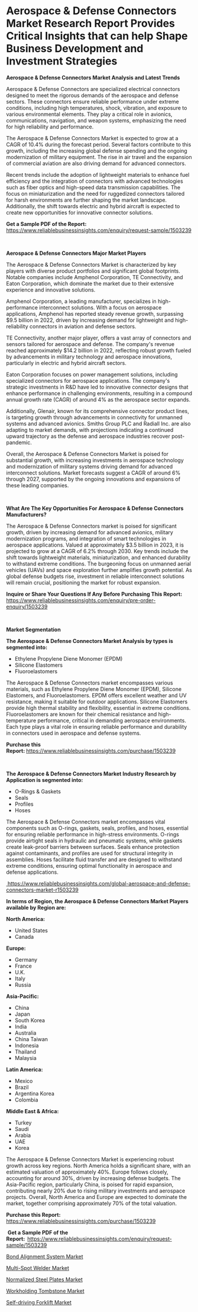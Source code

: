 <p><h1>Aerospace & Defense Connectors Market Research Report Provides Critical Insights that can help Shape Business Development and Investment Strategies</h1></p><p><strong>Aerospace & Defense Connectors Market Analysis and Latest Trends</strong></p>
<p><p>Aerospace & Defense Connectors are specialized electrical connectors designed to meet the rigorous demands of the aerospace and defense sectors. These connectors ensure reliable performance under extreme conditions, including high temperatures, shock, vibration, and exposure to various environmental elements. They play a critical role in avionics, communications, navigation, and weapon systems, emphasizing the need for high reliability and performance.</p><p>The Aerospace & Defense Connectors Market is expected to grow at a CAGR of 10.4% during the forecast period. Several factors contribute to this growth, including the increasing global defense spending and the ongoing modernization of military equipment. The rise in air travel and the expansion of commercial aviation are also driving demand for advanced connectors. </p><p>Recent trends include the adoption of lightweight materials to enhance fuel efficiency and the integration of connectors with advanced technologies such as fiber optics and high-speed data transmission capabilities. The focus on miniaturization and the need for ruggedized connectors tailored for harsh environments are further shaping the market landscape. Additionally, the shift towards electric and hybrid aircraft is expected to create new opportunities for innovative connector solutions.</p></p>
<p><strong>Get a Sample PDF of the Report:&nbsp;</strong> <a href="https://www.reliablebusinessinsights.com/enquiry/request-sample/1503239?utm_campaign=75&utm_medium=2&utm_source=Github&utm_content=ia&utm_term=08122024&utm_id=aerospace-defense-connectors">https://www.reliablebusinessinsights.com/enquiry/request-sample/1503239</a></p>
<p>&nbsp;</p>
<p><strong>Aerospace & Defense Connectors Major Market Players</strong></p>
<p><p>The Aerospace & Defense Connectors Market is characterized by key players with diverse product portfolios and significant global footprints. Notable companies include Amphenol Corporation, TE Connectivity, and Eaton Corporation, which dominate the market due to their extensive experience and innovative solutions.</p><p>Amphenol Corporation, a leading manufacturer, specializes in high-performance interconnect solutions. With a focus on aerospace applications, Amphenol has reported steady revenue growth, surpassing $9.5 billion in 2022, driven by increasing demand for lightweight and high-reliability connectors in aviation and defense sectors.</p><p>TE Connectivity, another major player, offers a vast array of connectors and sensors tailored for aerospace and defense. The company's revenue reached approximately $14.2 billion in 2022, reflecting robust growth fueled by advancements in military technology and aerospace innovations, particularly in electric and hybrid aircraft sectors.</p><p>Eaton Corporation focuses on power management solutions, including specialized connectors for aerospace applications. The company's strategic investments in R&D have led to innovative connector designs that enhance performance in challenging environments, resulting in a compound annual growth rate (CAGR) of around 4% as the aerospace sector expands.</p><p>Additionally, Glenair, known for its comprehensive connector product lines, is targeting growth through advancements in connectivity for unmanned systems and advanced avionics. Smiths Group PLC and Radiall Inc. are also adapting to market demands, with projections indicating a continued upward trajectory as the defense and aerospace industries recover post-pandemic.</p><p>Overall, the Aerospace & Defense Connectors Market is poised for substantial growth, with increasing investments in aerospace technology and modernization of military systems driving demand for advanced interconnect solutions. Market forecasts suggest a CAGR of around 6% through 2027, supported by the ongoing innovations and expansions of these leading companies.</p></p>
<p>&nbsp;</p>
<p><strong>What Are The Key Opportunities For Aerospace & Defense Connectors Manufacturers?</strong></p>
<p><p>The Aerospace & Defense Connectors market is poised for significant growth, driven by increasing demand for advanced avionics, military modernization programs, and integration of smart technologies in aerospace applications. Valued at approximately $3.5 billion in 2023, it is projected to grow at a CAGR of 6.2% through 2030. Key trends include the shift towards lightweight materials, miniaturization, and enhanced durability to withstand extreme conditions. The burgeoning focus on unmanned aerial vehicles (UAVs) and space exploration further amplifies growth potential. As global defense budgets rise, investment in reliable interconnect solutions will remain crucial, positioning the market for robust expansion.</p></p>
<p><strong>Inquire or Share Your Questions If Any Before Purchasing This Report:</strong> <a href="https://www.reliablebusinessinsights.com/enquiry/pre-order-enquiry/1503239?utm_campaign=75&utm_medium=2&utm_source=Github&utm_content=ia&utm_term=08122024&utm_id=aerospace-defense-connectors">https://www.reliablebusinessinsights.com/enquiry/pre-order-enquiry/1503239</a></p>
<p>&nbsp;</p>
<p><strong>Market Segmentation</strong></p>
<p><strong>The Aerospace & Defense Connectors Market Analysis by types is segmented into:</strong></p>
<p><ul><li>Ethylene Propylene Diene Monomer (EPDM)</li><li>Silicone Elastomers</li><li>Fluoroelastomers</li></ul></p>
<p><p>The Aerospace & Defense Connectors market encompasses various materials, such as Ethylene Propylene Diene Monomer (EPDM), Silicone Elastomers, and Fluoroelastomers. EPDM offers excellent weather and UV resistance, making it suitable for outdoor applications. Silicone Elastomers provide high thermal stability and flexibility, essential in extreme conditions. Fluoroelastomers are known for their chemical resistance and high-temperature performance, critical in demanding aerospace environments. Each type plays a vital role in ensuring reliable performance and durability in connectors used in aerospace and defense systems.</p></p>
<p><strong>Purchase this Report:&nbsp;</strong><a href="https://www.reliablebusinessinsights.com/purchase/1503239?utm_campaign=75&utm_medium=2&utm_source=Github&utm_content=ia&utm_term=08122024&utm_id=aerospace-defense-connectors">https://www.reliablebusinessinsights.com/purchase/1503239</a></p>
<p>&nbsp;</p>
<p><strong>The Aerospace & Defense Connectors Market Industry Research by Application is segmented into:</strong></p>
<p><ul><li>O-Rings & Gaskets</li><li>Seals</li><li>Profiles</li><li>Hoses</li></ul></p>
<p><p>The Aerospace & Defense Connectors market encompasses vital components such as O-rings, gaskets, seals, profiles, and hoses, essential for ensuring reliable performance in high-stress environments. O-rings provide airtight seals in hydraulic and pneumatic systems, while gaskets create leak-proof barriers between surfaces. Seals enhance protection against contaminants, and profiles are used for structural integrity in assemblies. Hoses facilitate fluid transfer and are designed to withstand extreme conditions, ensuring optimal functionality in aerospace and defense applications.</p></p>
<p><a href="https://www.reliablebusinessinsights.com/global-aerospace-and-defense-connectors-market-r1503239?utm_campaign=75&utm_medium=2&utm_source=Github&utm_content=ia&utm_term=08122024&utm_id=aerospace-defense-connectors">&nbsp;https://www.reliablebusinessinsights.com/global-aerospace-and-defense-connectors-market-r1503239</a></p>
<p><strong>In terms of Region, the Aerospace & Defense Connectors Market Players available by Region are:</strong></p>
<p>
    <p> <strong> North America: </strong>
        <ul>
            <li>United States</li>
            <li>Canada</li>
        </ul>
        </p> 
    <p> <strong> Europe: </strong>
        <ul>
            <li>Germany</li>
            <li>France</li>
            <li>U.K.</li>
            <li>Italy</li>
            <li>Russia</li>
        </ul>
        </p> 
    <p> <strong> Asia-Pacific: </strong>
        <ul>
            <li>China</li>
            <li>Japan</li>
            <li>South Korea</li>
            <li>India</li>
            <li>Australia</li>
            <li>China Taiwan</li>
            <li>Indonesia</li>
            <li>Thailand</li>
            <li>Malaysia</li>
        </ul>
        </p> 
    <p> <strong> Latin America: </strong>
        <ul>
            <li>Mexico</li>
            <li>Brazil</li>
            <li>Argentina Korea</li>
            <li>Colombia</li>
        </ul>
        </p> 
    <p> <strong> Middle East & Africa: </strong>
        <ul>
            <li>Turkey</li>
            <li>Saudi</li>
            <li>Arabia</li>
            <li>UAE</li>
            <li>Korea</li>
        </ul>
    </p>
    </p>
<p><p>The Aerospace & Defense Connectors Market is experiencing robust growth across key regions. North America holds a significant share, with an estimated valuation of approximately 40%. Europe follows closely, accounting for around 30%, driven by increasing defense budgets. The Asia-Pacific region, particularly China, is poised for rapid expansion, contributing nearly 20% due to rising military investments and aerospace projects. Overall, North America and Europe are expected to dominate the market, together comprising approximately 70% of the total valuation.</p></p>
<p><strong>Purchase this Report: </strong><a href="https://www.reliablebusinessinsights.com/purchase/1503239?utm_campaign=75&utm_medium=2&utm_source=Github&utm_content=ia&utm_term=08122024&utm_id=aerospace-defense-connectors">https://www.reliablebusinessinsights.com/purchase/1503239</a></p>
<p>&nbsp;<strong>Get a Sample PDF of the Report:&nbsp;&nbsp;</strong><a href="https://www.reliablebusinessinsights.com/enquiry/request-sample/1503239?utm_campaign=75&utm_medium=2&utm_source=Github&utm_content=ia&utm_term=08122024&utm_id=aerospace-defense-connectors">https://www.reliablebusinessinsights.com/enquiry/request-sample/1503239</a></p>
<p><strong></strong></p>
<p><p><a href="https://www.linkedin.com/pulse/growing-demand-bond-alignment-system-market-forecasting-92-rlyvc?utm_campaign=75&utm_medium=2&utm_source=Github&utm_content=ia&utm_term=08122024&utm_id=aerospace-defense-connectors">Bond Alignment System Market</a></p><p><a href="https://www.linkedin.com/pulse/multi-spot-welder-market-review-strategic-growth-forecasted-vxjfc?utm_campaign=75&utm_medium=2&utm_source=Github&utm_content=ia&utm_term=08122024&utm_id=aerospace-defense-connectors">Multi-Spot Welder Market</a></p><p><a href="https://github.com/juniordelafrance/Market-Research-Report-List-5/blob/main/normalized-steel-plates-market.md?utm_campaign=75&utm_medium=2&utm_source=Github&utm_content=ia&utm_term=08122024&utm_id=aerospace-defense-connectors">Normalized Steel Plates Market</a></p><p><a href="https://www.linkedin.com/pulse/insightful-highlights-workholding-tombstone-market-report-ifodc?utm_campaign=75&utm_medium=2&utm_source=Github&utm_content=ia&utm_term=08122024&utm_id=aerospace-defense-connectors">Workholding Tombstone Market</a></p><p><a href="https://www.linkedin.com/pulse/self-driving-forklift-market-dynamics-85-cagr-growth-key-joc2f?utm_campaign=75&utm_medium=2&utm_source=Github&utm_content=ia&utm_term=08122024&utm_id=aerospace-defense-connectors">Self-driving Forklift Market</a></p></p>